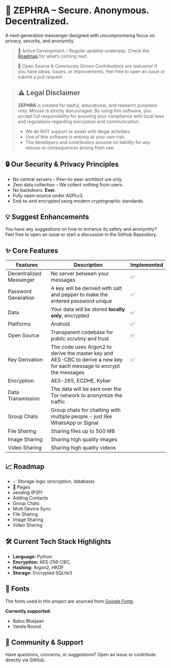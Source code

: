 <!-- trunk-ignore-all(markdownlint/MD026) -->

# 🔐 ZEPHRA – Secure. Anonymous. Decentralized.

A next-generation messenger designed with uncompromising focus on privacy, security, and anonymity.

> 🚧 Active Development – Regular updates underway. Check the
> [Roadmap](https://github.com/AJ-Holzer/High-security-messenger/?tab=readme-ov-file#-roadmap)
> for what’s coming next.
>
> 🤝 Open Source & Community Driven
> Contributions are welcome! If you have ideas, issues, or improvements, feel free to open an issue or submit a pull request.

> ## ⚠️ Legal Disclaimer
>
> **ZEPHRA** is created for lawful, educational, and research purposes only. Misuse is strictly discouraged.
> By using this software, you accept full responsibility for ensuring your compliance with local
> laws and regulations regarding encryption and communication.
>
> - We do NOT support or assist with illegal activities.
> - Use of this software is entirely at your own risk.
> - The developers and contributors assume no liability for any misuse or consequences arising from use.

## 🔒 Our Security & Privacy Principles

- No central servers – Peer-to-peer architect ure only.
- Zero data collection – We collect nothing from users.
- No backdoors. **Ever**.
- Fully open-source under AGPLv3.
- End-to-end encrypted using modern cryptographic standards.

## 💡 Suggest Enhancements

You have any suggestions on how to enhance its safety and anonymity?
Feel free to open an issue or start a discussion in the GitHub Repository.

## ✨ Core Features

| Features                | Description                                                                                                            | Implemented |
| ----------------------- | ---------------------------------------------------------------------------------------------------------------------- | ----------- |
| Decentralized Messenger | No server between your messages                                                                                        | ✅          |
| Password Generation     | A key will be derived with salt and pepper to make the entered password unique                                         | ✅          |
| Data                    | Your data will be stored **locally only**, encrypted                                                                   | ✅          |
| Platforms               | Android                                                                                                                | ✅          |
| Open Source             | Transparent codebase for public scrutiny and trust                                                                     | ✅          |
| Key Derivation          | The code uses Argon2 to derive the master key and AES-CBC to derive a new key for each message to encrypt the messages | ✅          |
| Encryption              | AES-265, ECDHE, Kyber                                                                                                  |             |
| Data Transmission       | The data will be sent over the Tor network to anonymize the traffic                                                    |             |
| Group Chats             | Group chats for chatting with multiple people - just like WhatsApp or Signal                                           |             |
| File Sharing            | Sharing files up to 500 MB                                                                                             |             |
| Image Sharing           | Sharing high quality images                                                                                            |             |
| Video Sharing           | Sharing high quality videos                                                                                            |             |

## 📈 Roadmap

- ✅ Storage logic (encryption, database)
- 🚧 Pages
- sending (P2P)
- Adding Contacts
- Group Chats
- Multi Device Sync
- File Sharing
- Image Sharing
- Video Sharing

## 🛠 Current Tech Stack Highlights

- **Language:** Python
- **Encryption:** AES-256-CBC,
- **Hashing:** Argon2, HKDF
- **Storage:** Encrypted SQLite3

## 🧾 Fonts

The fonts used in this project are sourced from [Google Fonts](https://fonts.google.com/).

**Currently supported:**

- Baloo Bhaijaan
- Varela Round

## 💬 Community & Support

Have questions, concerns, or suggestions?
Open an issue or contribute directly via GitHub.
